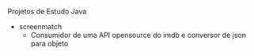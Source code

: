 Projetos de Estudo Java

- screenmatch
    - Consumidor de uma API opensource do imdb e conversor de json para objeto
